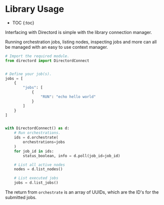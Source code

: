 
# Library Usage

* TOC
{:toc}

Interfacing with Directord is simple with the library connection manager.

Running orchestration jobs, listing nodes, inspecting jobs and more can all be
managed with an easy to use context manager.

``` python
# Import the required module.
from directord import DirectordConnect


# Define your job(s).
jobs = [
    {
        "jobs": [
            {
                "RUN": "echo hello world"
            }
        ]
    }
]


with DirectordConnect() as d:
    # Run orchestrations.
    ids = d.orchestrate(
        orchestrations=jobs
    )
    for job_id in ids:
        status_boolean, info = d.poll(job_id=job_id)

    # List all active nodes
    nodes = d.list_nodes()

    # List executed jobs
    jobs = d.list_jobs()
```

The return from `orchestrate` is an array of UUIDs, which are the ID's for the
submitted jobs.
